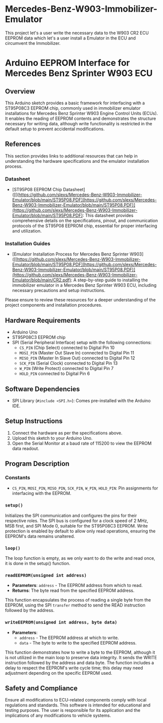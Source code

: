# Mercedes-Benz-W903-Immobilizer-Emulator
This project let's a user write the necessary data to the W903 CR2 ECU EEPROM data which let's a user install a Emulator in the ECU and circumvent the Immobilizer.

# Arduino EEPROM Interface for Mercedes Benz Sprinter W903 ECU

## Overview

This Arduino sketch provides a basic framework for interfacing with a ST95P08C3 EEPROM chip, commonly used in immobilizer emulator installations for Mercedes Benz Sprinter W903 Engine Control Units (ECUs). It enables the reading of EEPROM contents and demonstrates the structure necessary for writing data, although write functionality is restricted in the default setup to prevent accidental modifications.

## References

This section provides links to additional resources that can help in understanding the hardware specifications and the emulator installation process.

### Datasheet

- [ST95P08 EEPROM Chip Datasheet]([[(https://github.com/slexs/Mercedes-Benz-W903-Immobilizer-Emulator/blob/main/ST95P08.PDF](https://github.com/slexs/Mercedes-Benz-W903-Immobilizer-Emulator/blob/main/ST95P08.PDF)](https://github.com/slexs/Mercedes-Benz-W903-Immobilizer-Emulator/blob/main/ST95P08.PDF): This datasheet provides comprehensive details on the specifications, pinout, and communication protocols of the ST95P08 EEPROM chip, essential for proper interfacing and utilization.

### Installation Guides

- [Emulator Installation Process for Mercedes Benz Sprinter W903]([[https://github.com/slexs/Mercedes-Benz-W903-Immobilizer-Emulator/blob/main/ST95P08.PDF](https://github.com/slexs/Mercedes-Benz-W903-Immobilizer-Emulator/blob/main/ST95P08.PDF)](https://github.com/slexs/Mercedes-Benz-W903-Immobilizer-Emulator/blob/main/CR2.pdf): A step-by-step guide to installing the immobilizer emulator in a Mercedes Benz Sprinter W903 ECU, including necessary precautions and setup instructions.

Please ensure to review these resources for a deeper understanding of the project components and installation procedures.


## Hardware Requirements

- Arduino Uno
- ST95P08C3 EEPROM chip
- SPI (Serial Peripheral Interface) setup with the following connections:
  - `CS_PIN` (Chip Select) connected to Digital Pin 10
  - `MOSI_PIN` (Master Out Slave In) connected to Digital Pin 11
  - `MISO_PIN` (Master In Slave Out) connected to Digital Pin 12
  - `SCK_PIN` (Serial Clock) connected to Digital Pin 13
  - `W_PIN` (Write Protect) connected to Digital Pin 7
  - `HOLD_PIN` connected to Digital Pin 6

## Software Dependencies

- SPI Library (`#include <SPI.h>`): Comes pre-installed with the Arduino IDE.

## Setup Instructions

1. Connect the hardware as per the specifications above.
2. Upload this sketch to your Arduino Uno.
3. Open the Serial Monitor at a baud rate of 115200 to view the EEPROM data readout.

## Program Description

### Constants

- `CS_PIN`, `MOSI_PIN`, `MISO_PIN`, `SCK_PIN`, `W_PIN`, `HOLD_PIN`: Pin assignments for interfacing with the EEPROM.

### `setup()`

Initializes the SPI communication and configures the pins for their respective roles. The SPI bus is configured for a clock speed of 2 MHz, MSB first, and SPI Mode 0, suitable for the ST95P08C3 EEPROM. Write protection is enabled by default to allow only read operations, ensuring the EEPROM's data remains unaltered.

### `loop()`

The loop function is empty, as we only want to do the write and read once, it is done in the setup() function. 

### `readEEPROM(unsigned int address)`

- **Parameters**: `address` - The EEPROM address from which to read.
- **Returns**: The byte read from the specified EEPROM address.

This function encapsulates the process of reading a single byte from the EEPROM, using the SPI `transfer` method to send the READ instruction followed by the address.

### `writeEEPROM(unsigned int address, byte data)`

- **Parameters**:
  - `address` - The EEPROM address at which to write.
  - `data` - The byte to write to the specified EEPROM address.

This function demonstrates how to write a byte to the EEPROM, although it is not utilized in the main loop to preserve data integrity. It sends the WRITE instruction followed by the address and data byte. The function includes a delay to respect the EEPROM's write cycle time; this delay may need adjustment depending on the specific EEPROM used.

## Safety and Compliance

Ensure all modifications to ECU-related components comply with local regulations and standards. This software is intended for educational and testing purposes. The user is responsible for its application and the implications of any modifications to vehicle systems.
